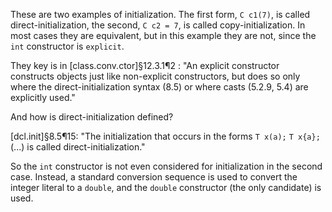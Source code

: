 These are two examples of initialization. The first form, `C c1(7)`, is called direct-initialization, the second, `C c2 = 7`, is called copy-initialization. In most cases they are equivalent, but in this example they are not, since the `int` constructor is `explicit`.

They key is in [class.conv.ctor]§12.3.1¶2 : "An explicit constructor constructs objects just like non-explicit constructors, but does so only where the direct-initialization syntax (8.5) or where casts (5.2.9, 5.4) are explicitly used."

And how is direct-initialization defined?

[dcl.init]§8.5¶15: "The initialization that occurs in the forms
`T x(a);`
`T x{a};`
(...) is called direct-initialization."

So the `int` constructor is not even considered for initialization in the second case. Instead, a standard conversion sequence is used to convert the integer literal to a `double`, and the `double` constructor (the only candidate) is used.